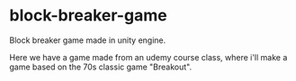 # block-breaker-game
Block breaker game made in unity engine.

Here we have a game made from an udemy course class, where i'll make a game based on the 70s classic game "Breakout".
